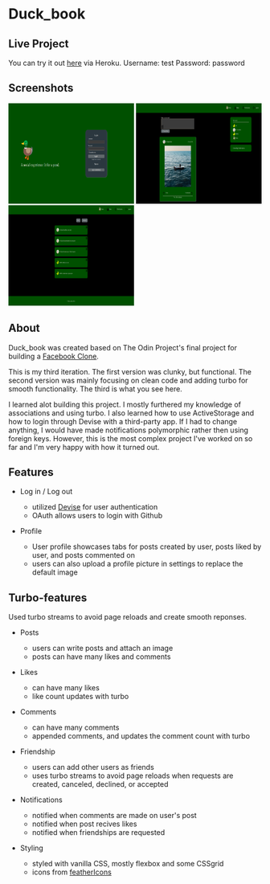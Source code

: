 # Duck_book

## Live Project

You can try it out [here](https://duck-book-b3cc562963fa.herokuapp.com/) via Heroku.
Username: test Password: password

## Screenshots
<p>
  <img src="img/duck-book-home.png" alt="duck_book login" width="250" height="200">
  <img src="img/duck-book-timeline.png" alt="duck_book timeline" width="250" height="200">
  <img src="img/duck-book-notifications.png" alt="duck_book notifications" width="250" height="200">
</p>


## About

Duck_book was created based on The Odin Project's final project for building a [Facebook Clone](https://www.theodinproject.com/lessons/ruby-on-rails-rails-final-project).

This is my third iteration. The first version was clunky, but functional. The second version was mainly focusing on clean code and adding turbo for smooth functionality. The third is what you see here.

I learned alot building this project. I mostly furthered my knowledge of associations and using turbo. I also learned how to use ActiveStorage and how to login through Devise with a third-party app. If I had to change anything, I would have made notifications polymorphic rather then using foreign keys. However, this is the most complex project I've worked on so far and I'm very happy with how it turned out.

## Features

- Log in / Log out

  - utilized [Devise](https://github.com/heartcombo/devise) for user authentication
  - OAuth allows users to login with Github

- Profile

  - User profile showcases tabs for posts created by user, posts liked by user, and posts commented on
  - users can also upload a profile picture in settings to replace the default image
 
## Turbo-features
  Used turbo streams to avoid page reloads and create smooth reponses.

- Posts

  - users can write posts and attach an image
  - posts can have many likes and comments
 
- Likes

  - can have many likes
  - like count updates with turbo

- Comments

  - can have many comments
  - appended comments, and updates the comment count with turbo

- Friendship

  - users can add other users as friends
  - uses turbo streams to avoid page reloads when requests are created, canceled, declined, or accepted

- Notifications

  - notified when comments are made on user's post
  - notified when post recives likes
  - notified when friendships are requested

- Styling

  - styled with vanilla CSS, mostly flexbox and some CSSgrid
  - icons from [featherIcons](https://feathericons.com/)
  
